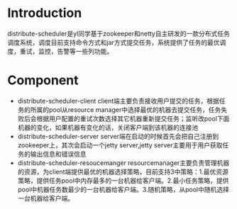 # Introduction
distribute-scheduler是yl同学基于zookeeper和netty自主研发的一款分布式任务调度系统，调度目前支持命令方式和jar方式提交任务，系统提供了任务的最优调度，重试，监控，告警等一些列功能。
# Component
* distribute-scheduler-client
client端主要负责接收用户提交的任务，根据任务的所属的pool从resource manager中选择最优的机器去提交任务，任务失败后会根据用户配置的重试次数选择其它机器重新提交任务；监听改pool下面机器的变化，如果机器有变化的话，关闭客户端到该机器的连接池
* distribute-scheduler-server
server端在启动的时候首先会把自己注册到zookeeper上，其次会启动一个jetty server,jetty server主要用于用户获取任务的输出信息和错误信息
* distribute-scheduler-resoucemanger
resourcemanager主要负责管理机器的资源，为client端提供最优的机器选择策略，目前支持3中策略：1.最优资源策略，提供任务pool中内存最多的一台机器给客户端。2.最小任务策略，提供pool中机器任务数最少的一台机器给客户端。3.随机策略，从pool中随机选择一台机器给客户端。

